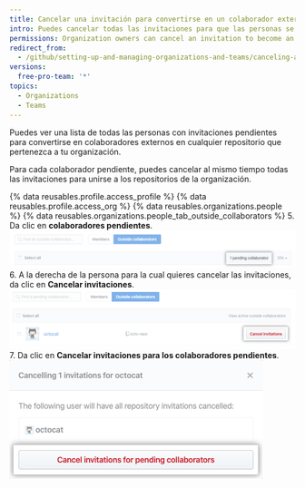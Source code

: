 ```yaml
---
title: Cancelar una invitación para convertirse en un colaborador externo en tu organización
intro: Puedes cancelar todas las invitaciones para que las personas se conviertan en un colaborador externo en los repositorios que pertenecen a tu organización.
permissions: Organization owners can cancel an invitation to become an outside collaborator in the organization.
redirect_from:
  - /github/setting-up-and-managing-organizations-and-teams/canceling-an-invitation-to-become-an-outside-collaborator-in-your-organization
versions:
  free-pro-team: '*'
topics:
  - Organizations
  - Teams
---
```


Puedes ver una lista de todas las personas con invitaciones pendientes para convertirse en colaboradores externos en cualquier repositorio que pertenezca a tu organización.

Para cada colaborador pendiente, puedes cancelar al mismo tiempo todas las invitaciones para unirse a los repositorios de la organización.

{% data reusables.profile.access_profile %}
{% data reusables.profile.access_org %}
{% data reusables.organizations.people %}
{% data reusables.organizations.people_tab_outside_collaborators %}
5. Da clic en **colaboradores pendientes**. ![Botón de "Colaboradores pendientes"](/assets/images/help/organizations/pending-collaborator-list.png)
6. A la derecha de la persona para la cual quieres cancelar las invitaciones, da clic en **Cancelar invitaciones**. ![Botón de "Cancelar invitación"](/assets/images/help/organizations/cancel-pending-collaborators.png)
7. Da clic en **Cancelar invitaciones para los colaboradores pendientes**. ![Botón para confirmar la cancelación](/assets/images/help/organizations/confirm-cancelation-of-pending-collaborators.png)

